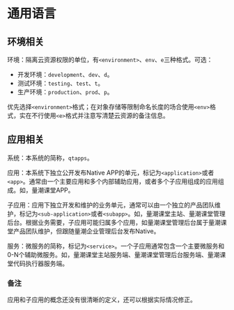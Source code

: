 # 通用语言

## 环境相关

环境：隔离云资源权限的单位，有`<environment>`、`env`、`e`三种格式。可选：

- 开发环境：`development`、`dev`、`d`。
- 测试环境：`testing`、`test`、`t`。
- 生产环境：`production`、`prod`、`p`。

优先选择`<environment>`格式；在对象存储等限制命名长度的场合使用`<env>`格式，实在不行使用`<e>`格式并注意写清楚云资源的备注信息。

## 应用相关

系统：本系统的简称，`qtapps`。

应用：本系统下独立公开发布Native APP的单元，标记为`<application>`或者`<app>`。通常由一个主要应用和多个内部辅助应用，或者多个子应用组成的应用组成。如，量潮课堂APP。

子应用：应用下独立开发和维护的业务单元，通常可以由一个独立的产品团队维护，标记为`<sub-application>`或者`<subapp>`。如，量潮课堂主站、量潮课堂管理后台。根据业务需要，子应用可能归属多个应用，如量潮课堂管理后台属于量潮课堂产品团队维护，但跟随量潮企业管理后台发布Native。

服务：微服务的简称，标记为`<service>`。一个子应用通常包含一个主要微服务和0-N个辅助微服务。如，量潮课堂主站服务端、量潮课堂管理后台服务端、量潮课堂代码执行器服务端。

### 备注

应用和子应用的概念还没有很清晰的定义，还可以根据实际情况修正。
